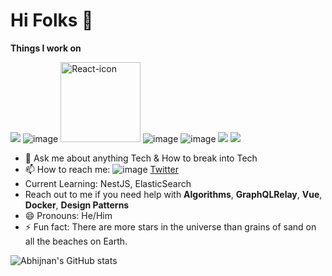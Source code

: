 # Hi Folks 👋

**Things I work on** 

<img src="https://img.icons8.com/color/144/000000/graphql.png"/> ![image](https://user-images.githubusercontent.com/33322551/177598584-83f1ffde-39c3-4708-93c6-412b0f9b19a1.png) <img width="128" alt="React-icon" src="https://upload.wikimedia.org/wikipedia/commons/thumb/a/a7/React-icon.svg/128px-React-icon.svg.png"> ![image](https://user-images.githubusercontent.com/33322551/177601107-66738034-2066-490a-b4af-236846ce4a96.png) ![image](https://user-images.githubusercontent.com/33322551/177605848-bec07935-ed7c-4466-b31c-a92dbbd33abc.png) <img src="https://img.icons8.com/color/128/000000/postgreesql.png"/> <img src="https://img.icons8.com/doodle/128/000000/docker.png"/>

       
- 💬 Ask me about anything Tech & How to break into Tech<Career>
- 📫 How to reach me: ![image](https://user-images.githubusercontent.com/33322551/177618037-121e2ed6-4db2-4210-bb3d-65233411c4ea.png) [Twitter](https://twitter.com/Abhijnan_1)
- Current Learning: NestJS, ElasticSearch
- Reach out to me if you need help with **Algorithms**, **GraphQLRelay**, **Vue**, **Docker**, **Design Patterns**
- 😄 Pronouns: He/Him
- ⚡ Fun fact: There are more stars in the universe than grains of sand on all the beaches on Earth.
       
![Abhijnan's GitHub stats](https://github-readme-stats.vercel.app/api?username=abhijnanacharya&show_icons=true&count_private=true)

